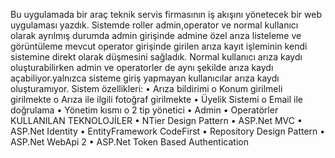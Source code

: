 Bu uygulamada bir araç teknik servis firmasının iş akışını yönetecek bir web uygulaması yazdık.
Sistemde roller admin,operator ve normal kullanıcı olarak ayrılmış durumda admin girişinde admine özel arıza listeleme ve görüntüleme mevcut
operator girişinde girilen arıza kayıt işleminin kendi sistemine direkt olarak düşmesini sağladık. Normal kullanıcı arıza kaydı oluşturabilirken admin ve operatorler de aynı şekilde arıza kaydı açabiliyor.yalnızca sisteme giriş yapmayan kullanıcılar arıza kaydı oluşturamıyor.
Sistem özellikleri:
• Arıza bildirimi
o Konum girilmeli girilmekte
o Arıza ile ilgili fotoğraf girilmekte
• Üyelik Sistemi
o Email ile doğrulama
• Yönetim kısmı
o 2 tip yönetici
• Admin
• Operatörler
KULLANILAN TEKNOLOJİLER
• NTier Design Pattern
• ASP.Net MVC
• ASP.Net Identity
• EntityFramework CodeFirst
• Repository Design Pattern
• ASP.Net WebApi 2
• ASP.Net Token Based Authentication

